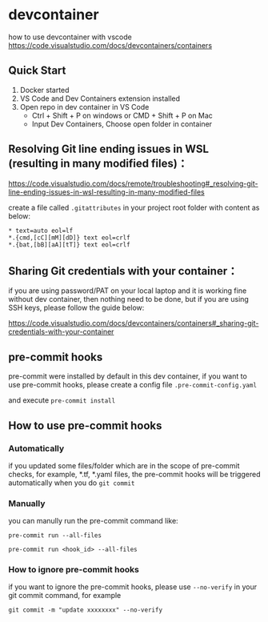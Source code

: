 # devcontainer

how to use devcontainer with vscode https://code.visualstudio.com/docs/devcontainers/containers

## Quick Start

1. Docker started
2. VS Code and Dev Containers extension installed
2. Open repo in dev container in VS Code
    - Ctrl + Shift + P on windows or CMD + Shift + P on Mac
    - Input Dev Containers, Choose open folder in container


## Resolving Git line ending issues in WSL (resulting in many modified files)：

https://code.visualstudio.com/docs/remote/troubleshooting#_resolving-git-line-ending-issues-in-wsl-resulting-in-many-modified-files

create a file called `.gitattributes` in your project root folder with content as below:

```
* text=auto eol=lf
*.{cmd,[cC][mM][dD]} text eol=crlf
*.{bat,[bB][aA][tT]} text eol=crlf
```

## Sharing Git credentials with your container：

if you are using password/PAT on your local laptop and it is working fine without dev container, then nothing need to be done, but if you are using SSH keys, please follow the guide below:

https://code.visualstudio.com/docs/devcontainers/containers#_sharing-git-credentials-with-your-container



## pre-commit hooks

pre-commit were installed by default in this dev container, if you want to use pre-commit hooks, please create a config file
`.pre-commit-config.yaml`

and execute `pre-commit install`



## How to use pre-commit hooks

### Automatically

if you updated some files/folder which are in the scope of pre-commit checks, for example, *.tf, *.yaml files, the pre-commit hooks will be triggered automatically when you do `git commit`


### Manually

you can manully run the pre-commit command like:

```
pre-commit run --all-files
```

```
pre-commit run <hook_id> --all-files
```

### How to ignore pre-commit hooks

if you want to ignore the pre-commit hooks, please use `--no-verify` in your git commit command, for example

```
git commit -m "update xxxxxxxx" --no-verify
```
